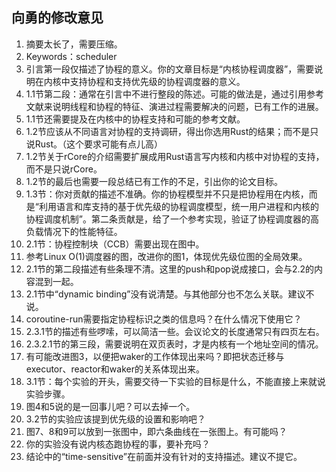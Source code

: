 ## 向勇的修改意见

1. 摘要太长了，需要压缩。
2. Keywords：scheduler
3. 引言第一段仅描述了协程的意义。你的文章目标是“内核协程调度器”，需要说明在内核中支持协程和支持优先级的协程调度器的意义。
4. 1.1节第二段：通常在引言中不进行整段的陈述。可能的做法是，通过引用参考文献来说明线程和协程的特征、演进过程需要解决的问题，已有工作的进展。
5. 1.1节还需要提及在内核中的协程支持和可能的参考文献。
6. 1.2节应该从不同语言对协程的支持调研，得出你选用Rust的结果；而不是只说Rust。（这个要求可能有点儿高）
7. 1.2节关于rCore的介绍需要扩展成用Rust语言写内核和内核中对协程的支持，而不是只说rCore。
8. 1.2节的最后也需要一段总结已有工作的不足，引出你的论文目标。
9. 1.3节：你对贡献的描述不准确。你的协程模型并不只是把协程用在内核，而是“利用语言和库支持的基于优先级的协程调度模型，统一用户进程和内核的协程调度机制”。第二条贡献是，给了一个参考实现，验证了协程调度器的高负载情况下的性能特征。
10. 2.1节：协程控制块（CCB）需要出现在图中。
11. 参考Linux O(1)调度器的图，改进你的图1，体现优先级位图的全局效果。
12. 2.1节的第二段描述有些条理不清。这里的push和pop说成接口，会与2.2的内容混到一起。
13. 2.1节中“dynamic binding”没有说清楚。与其他部分也不怎么关联。建议不说。
14. coroutine-run需要指定协程标识之类的信息吗？在什么情况下使用它？
15. 2.3.1节的描述有些啰嗦，可以简洁一些。会议论文的长度通常只有四页左右。
16. 2.3.2.1节的第三段，需要说明在双页表时，才是内核有一个地址空间的情况。
17. 有可能改进图3，以便把waker的工作体现出来吗？即把状态迁移与executor、reactor和waker的关系体现出来。
18. 3.1节：每个实验的开头，需要交待一下实验的目标是什么，不能直接上来就说实验步骤。
19. 图4和5说的是一回事儿吧？可以去掉一个。
20. 3.2节的实验应该提到优先级的设置和影响吧？
21. 图7、8和9可以放到一张图中，即六条曲线在一张图上。有可能吗？
22. 你的实验没有说内核态跑协程的事，要补充吗？
23. 结论中的“time-sensitive”在前面并没有针对的支持描述。建议不提它。
